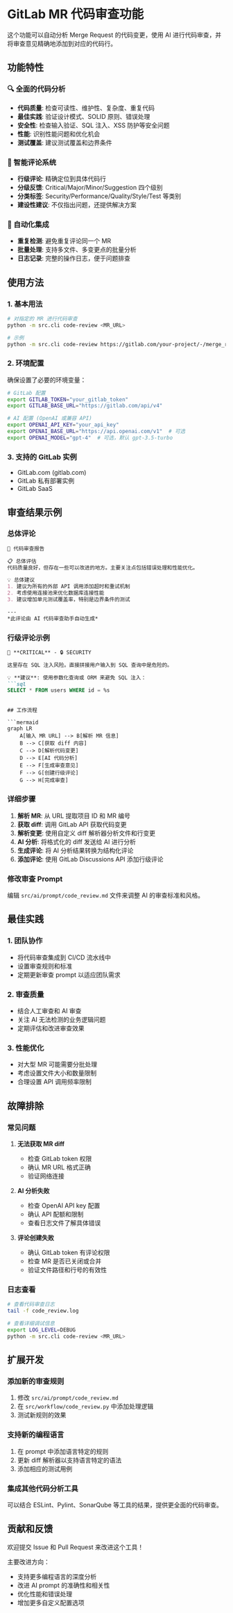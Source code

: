# GitLab MR 代码审查功能

这个功能可以自动分析 Merge Request 的代码变更，使用 AI 进行代码审查，并将审查意见精确地添加到对应的代码行。

## 功能特性

### 🔍 全面的代码分析

- **代码质量**: 检查可读性、维护性、复杂度、重复代码
- **最佳实践**: 验证设计模式、SOLID 原则、错误处理
- **安全性**: 检查输入验证、SQL 注入、XSS 防护等安全问题
- **性能**: 识别性能问题和优化机会
- **测试覆盖**: 建议测试覆盖和边界条件

### 💬 智能评论系统

- **行级评论**: 精确定位到具体代码行
- **分级反馈**: Critical/Major/Minor/Suggestion 四个级别
- **分类标签**: Security/Performance/Quality/Style/Test 等类别
- **建设性建议**: 不仅指出问题，还提供解决方案

### 🚀 自动化集成

- **重复检测**: 避免重复评论同一个 MR
- **批量处理**: 支持多文件、多变更点的批量分析
- **日志记录**: 完整的操作日志，便于问题排查

## 使用方法

### 1. 基本用法

```bash
# 对指定的 MR 进行代码审查
python -m src.cli code-review <MR_URL>

# 示例
python -m src.cli code-review https://gitlab.com/your-project/-/merge_requests/123
```

### 2. 环境配置

确保设置了必要的环境变量：

```bash
# GitLab 配置
export GITLAB_TOKEN="your_gitlab_token"
export GITLAB_BASE_URL="https://gitlab.com/api/v4"

# AI 配置 (OpenAI 或兼容 API)
export OPENAI_API_KEY="your_api_key"
export OPENAI_BASE_URL="https://api.openai.com/v1"  # 可选
export OPENAI_MODEL="gpt-4"  # 可选，默认 gpt-3.5-turbo
```

### 3. 支持的 GitLab 实例

- GitLab.com (gitlab.com)
- GitLab 私有部署实例
- GitLab SaaS

## 审查结果示例

### 总体评论

```markdown
🤖 代码审查报告

📋 总体评估
代码质量良好，但存在一些可以改进的地方。主要关注点包括错误处理和性能优化。

💡 总体建议
1. 建议为所有的外部 API 调用添加超时和重试机制
2. 考虑使用连接池来优化数据库连接性能
3. 建议增加单元测试覆盖率，特别是边界条件的测试

---
*此评论由 AI 代码审查助手自动生成*
```

### 行级评论示例

```markdown
🚨 **CRITICAL** - 🔒 SECURITY

这里存在 SQL 注入风险。直接拼接用户输入到 SQL 查询中是危险的。

💡 **建议**: 使用参数化查询或 ORM 来避免 SQL 注入：
```sql
SELECT * FROM users WHERE id = %s
```

```

## 工作流程

```mermaid
graph LR
    A[输入 MR URL] --> B[解析 MR 信息]
    B --> C[获取 diff 内容]
    C --> D[解析代码变更]
    D --> E[AI 代码分析]
    E --> F[生成审查意见]
    F --> G[创建行级评论]
    G --> H[完成审查]
```

### 详细步骤

1. **解析 MR**: 从 URL 提取项目 ID 和 MR 编号
2. **获取 diff**: 调用 GitLab API 获取代码变更
3. **解析变更**: 使用自定义 diff 解析器分析文件和行变更
4. **AI 分析**: 将格式化的 diff 发送给 AI 进行分析
5. **生成评论**: 将 AI 分析结果转换为结构化评论
6. **添加评论**: 使用 GitLab Discussions API 添加行级评论

### 修改审查 Prompt

编辑 `src/ai/prompt/code_review.md` 文件来调整 AI 的审查标准和风格。

## 最佳实践

### 1. 团队协作

- 将代码审查集成到 CI/CD 流水线中
- 设置审查规则和标准
- 定期更新审查 prompt 以适应团队需求

### 2. 审查质量

- 结合人工审查和 AI 审查
- 关注 AI 无法检测的业务逻辑问题
- 定期评估和改进审查效果

### 3. 性能优化

- 对大型 MR 可能需要分批处理
- 考虑设置文件大小和数量限制
- 合理设置 API 调用频率限制

## 故障排除

### 常见问题

1. **无法获取 MR diff**
   - 检查 GitLab token 权限
   - 确认 MR URL 格式正确
   - 验证网络连接

2. **AI 分析失败**
   - 检查 OpenAI API key 配置
   - 确认 API 配额和限制
   - 查看日志文件了解具体错误

3. **评论创建失败**
   - 确认 GitLab token 有评论权限
   - 检查 MR 是否已关闭或合并
   - 验证文件路径和行号的有效性

### 日志查看

```bash
# 查看代码审查日志
tail -f code_review.log

# 查看详细调试信息
export LOG_LEVEL=DEBUG
python -m src.cli code-review <MR_URL>
```

## 扩展开发

### 添加新的审查规则

1. 修改 `src/ai/prompt/code_review.md`
2. 在 `src/workflow/code_review.py` 中添加处理逻辑
3. 测试新规则的效果

### 支持新的编程语言

1. 在 prompt 中添加语言特定的规则
2. 更新 diff 解析器以支持语言特定的语法
3. 添加相应的测试用例

### 集成其他代码分析工具

可以结合 ESLint、Pylint、SonarQube 等工具的结果，提供更全面的代码审查。

## 贡献和反馈

欢迎提交 Issue 和 Pull Request 来改进这个工具！

主要改进方向：

- 支持更多编程语言的深度分析
- 改进 AI prompt 的准确性和相关性
- 优化性能和错误处理
- 增加更多自定义配置选项
